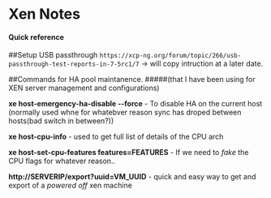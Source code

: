 # Xen Notes

#### Quick reference

##Setup USB passthrough
`https://xcp-ng.org/forum/topic/266/usb-passthrough-test-reports-in-7-5rc1/7` -> will copy intruction at a later date.


##Commands for HA pool maintanence.
#####(that I have been using for XEN server management and configurations)


**xe host-emergency-ha-disable --force** - To disable HA on the current host (normally used whne for whatebver reason sync has droped between hosts(bad switch in between?))

**xe host-cpu-info** - used to get full list of details of the CPU arch

**xe host-set-cpu-features features=FEATURES** - If we need to *fake* the CPU flags for whatever reason..

**http://SERVERIP/export?uuid=VM_UUID** - quick and easy way to get and export of a *powered off* xen machine
